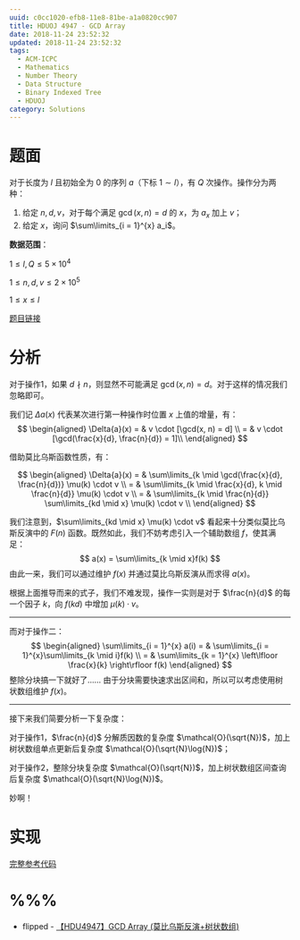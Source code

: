 ```yaml
---
uuid: c0cc1020-efb8-11e8-81be-a1a0820cc907
title: HDUOJ 4947 - GCD Array
date: 2018-11-24 23:52:32
updated: 2018-11-24 23:52:32
tags:
  - ACM-ICPC
  - Mathematics
  - Number Theory
  - Data Structure
  - Binary Indexed Tree
  - HDUOJ
category: Solutions
---
```


# 题面

对于长度为 $l$ 且初始全为 $0$ 的序列 $a$（下标 $1 \sim l$），有 $Q$ 次操作。操作分为两种：

1. 给定 $n, d, v$，对于每个满足 $\gcd(x, n) = d$ 的 $x$，为 $a_x$ 加上 $v$；
2. 给定 $x$，询问 $\sum\limits_{i = 1}^{x} a_i$。

**数据范围**：

$1 \le l, Q \le 5 \times 10^4$

$1 \le n, d, v \le 2 \times 10^5$

$1 \le x \le l$

[题目链接](http://acm.hdu.edu.cn/showproblem.php?pid=4947)

# 分析

对于操作1，如果 $d \nmid n$，则显然不可能满足 $\gcd(x, n) = d$。对于这样的情况我们忽略即可。

我们记 $\Delta{a}(x)$ 代表某次进行第一种操作时位置 $x$ 上值的增量，有：
$$
\begin{aligned}
\Delta{a}(x) = & v \cdot [\gcd(x, n) = d] \\
= & v \cdot [\gcd(\frac{x}{d}, \frac{n}{d}) = 1]\\
\end{aligned}
$$

借助莫比乌斯函数性质，有：

$$
\begin{aligned}
\Delta{a}(x) = & \sum\limits_{k \mid \gcd(\frac{x}{d}, \frac{n}{d})} \mu(k) \cdot v \\
= & \sum\limits_{k \mid \frac{x}{d}, k \mid \frac{n}{d}} \mu(k) \cdot v \\
= & \sum\limits_{k \mid \frac{n}{d}} \sum\limits_{kd \mid x} \mu(k) \cdot v \\
\end{aligned}
$$

我们注意到，$\sum\limits_{kd \mid x} \mu(k) \cdot v$ 看起来十分类似莫比乌斯反演中的 $F(n)$ 函数。既然如此，我们不妨考虑引入一个辅助数组 $f$，使其满足：
$$
a(x) = \sum\limits_{k \mid x}f(k)
$$
由此一来，我们可以通过维护 $f(x)$ 并通过莫比乌斯反演从而求得 $a(x)$。

根据上面推导而来的式子，我们不难发现，操作一实则是对于 $\frac{n}{d}$ 的每一个因子 $k$，向 $f(kd)$ 中增加 $\mu(k) \cdot v$。

---

而对于操作二：
$$
\begin{aligned}
\sum\limits_{i = 1}^{x} a(i) = & \sum\limits_{i = 1}^{x}\sum\limits_{k \mid i}f(k) \\
= & \sum\limits_{k = 1}^{x} \left\lfloor \frac{x}{k} \right\rfloor f(k)
\end{aligned}
$$
整除分块搞一下就好了…… 由于分块需要快速求出区间和，所以可以考虑使用树状数组维护 $f(x)$。

---

接下来我们简要分析一下复杂度：

对于操作1，$\frac{n}{d}$ 分解质因数的复杂度 $\mathcal{O}(\sqrt{N})$，加上树状数组单点更新后复杂度 $\mathcal{O}(\sqrt{N}\log{N})$；

对于操作2，整除分块复杂度 $\mathcal{O}(\sqrt{N})$，加上树状数组区间查询后复杂度 $\mathcal{O}(\sqrt{N}\log{N})$。

妙啊！

# 实现

[完整参考代码](https://github.com/codgician/ICPC/blob/master/HDUOJ/4947/mobius_inversion_binary_indexed_tree.cpp)

# %%%

- flipped - [【HDU4947】GCD Array (莫比乌斯反演+树状数组)](https://www.cnblogs.com/flipped/p/HDU4947.html)
